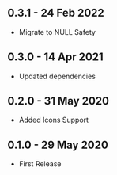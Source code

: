 ## 0.3.1 - 24 Feb 2022

- Migrate to NULL Safety

## 0.3.0 - 14 Apr 2021

- Updated dependencies

## 0.2.0 - 31 May 2020

- Added Icons Support

## 0.1.0 - 29 May 2020

- First Release
